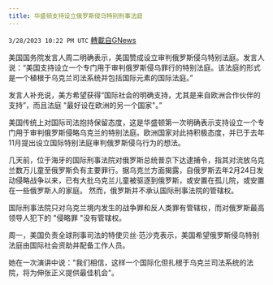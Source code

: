 ```yaml
---
title: 华盛顿支持设立俄罗斯侵乌特别刑事法庭
---
```

`3/28/2023 10:22 PM UTC` [轉載自GNews](https://gnews.org/articles/1054587)


美国国务院发言人周二明确表示，美国赞成设立审判俄罗斯侵乌特别法庭。发言人说：“美国支持设立一个专门用于审判俄罗斯侵乌罪行的特别法庭。该法庭的形式是一个植根于乌克兰司法系统并包括国际元素的国际法庭。”

发言人补充说，美方希望获得“国际社会的明确支持，尤其是来自欧洲合作伙伴的支持”，而且法庭 "最好设在欧洲的另一个国家"。”

美国传统上对国际司法抱持保留态度，这是华盛顿第一次明确表示支持设立一个专门用于审判俄罗斯侵略乌克兰的特别法庭。欧洲国家对此持积极态度，并已于去年11月提出设立国际特别法庭审判俄罗斯侵乌行为的想法。

几天前，位于海牙的国际刑事法院对俄罗斯总统普京下达逮捕令，指其对流放乌克兰数万儿童至俄罗斯负有主要罪行。据乌克兰方面揭露，自俄罗斯去年2月24日发动侵略战争以来，已有大批乌克兰儿童被驱逐到俄罗斯，或安置在孤儿院，或安置在一些俄罗斯人的家庭。 然而，俄罗斯并不承认国际刑事法院的管辖权。

国际刑事法院只对乌克兰境内发生的战争罪和反人类罪有管辖权，而对俄罗斯最高领导人犯下的 "侵略罪 "没有管辖权。

周一，美国负责全球刑事司法的特使贝丝·范沙克表示，美国希望俄罗斯侵乌特别法庭由国际社会资助并配备工作人员。

她在一次演讲中说："我们相信，这样一个国际化但扎根于乌克兰司法系统的法院，将为伸张正义提供最佳机会"。

